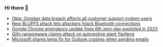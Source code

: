 ### Hi there 👋

<!--START_SECTION:feed-->
* [Okta: October data breach affects all customer support system users](https://www.bleepingcomputer.com/news/security/okta-october-data-breach-affects-all-customer-support-system-users/)
* [New BLUFFS attack lets attackers hijack Bluetooth connections](https://www.bleepingcomputer.com/news/security/new-bluffs-attack-lets-attackers-hijack-bluetooth-connections/)
* [Google Chrome emergency update fixes 6th zero-day exploited in 2023](https://www.bleepingcomputer.com/news/security/google-chrome-emergency-update-fixes-6th-zero-day-exploited-in-2023/)
* [Qilin ransomware claims attack on automotive giant Yanfeng](https://www.bleepingcomputer.com/news/security/qilin-ransomware-claims-attack-on-automotive-giant-yanfeng/)
* [Microsoft shares temp fix for Outlook crashes when sending emails](https://www.bleepingcomputer.com/news/microsoft/microsoft-shares-temp-fix-for-outlook-crashes-when-sending-emails/)
<!--END_SECTION:feed-->

<!--
**frankenk/frankenk** is a ✨ _special_ ✨ repository because its `README.md` (this file) appears on your GitHub profile.

Here are some ideas to get you started:

- 🔭 I’m currently working on ...
- 🌱 I’m currently learning ...
- 👯 I’m looking to collaborate on ...
- 🤔 I’m looking for help with ...
- 💬 Ask me about ...
- 📫 How to reach me: ...
- 😄 Pronouns: ...
- ⚡ Fun fact: ...
-->



